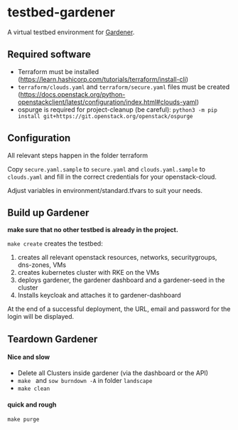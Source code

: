 # testbed-gardener

A virtual testbed environment for [Gardener](https://gardener.cloud).

## Required software

* Terraform must be installed (https://learn.hashicorp.com/tutorials/terraform/install-cli)
* ``terraform/clouds.yaml`` and ``terraform/secure.yaml`` files must be created
  (https://docs.openstack.org/python-openstackclient/latest/configuration/index.html#clouds-yaml)
* ospurge is required for project-cleanup (be careful):
``python3 -m pip install git+https://git.openstack.org/openstack/ospurge``

## Configuration
All relevant steps happen in the folder terraform

Copy ``secure.yaml.sample`` to ``secure.yaml`` and ``clouds.yaml.sample`` to ``clouds.yaml``
and fill in the correct credentials for your openstack-cloud.

Adjust variables in environment/standard.tfvars to suit your needs.

## Build up Gardener

**make sure that no other testbed is already in the project.**

``make create`` creates the testbed:

1. creates all relevant openstack resources, networks, securitygroups, dns-zones, VMs
2. creates kubernetes cluster with RKE on the VMs
3. deploys gardener, the gardener dashboard and a gardener-seed in the cluster
4. Installs keycloak and attaches it to gardener-dashboard

At the end of a successful deployment, the URL, email and password for the login will be displayed.

## Teardown Gardener
#### Nice and slow
* Delete all Clusters inside gardener (via the dashboard or the API)
* ``make `` and ``sow burndown -A`` in folder ``landscape``
* ``make clean``
#### quick and rough
``make purge``
